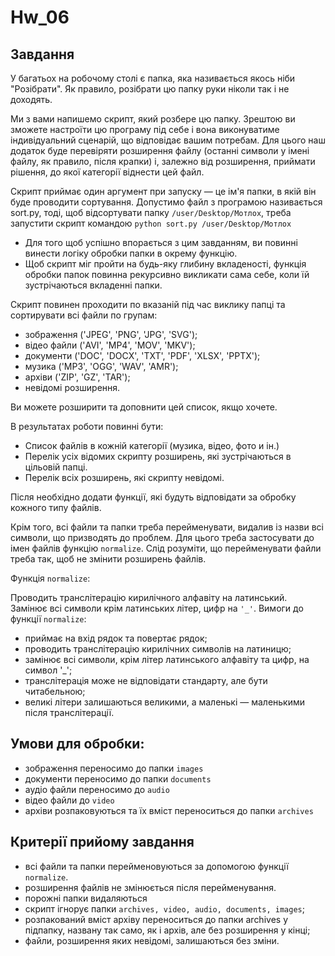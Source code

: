 # Hw_06
## Завдання

У багатьох на робочому столі є папка, яка називається якось ніби "Розібрати". Як правило, розібрати цю папку руки ніколи так і не доходять.

Ми з вами напишемо скрипт, який розбере цю папку. Зрештою ви зможете настроїти цю програму під себе і вона виконуватиме індивідуальний сценарій, що відповідає вашим потребам. Для цього наш додаток буде перевіряти розширення файлу (останні символи у імені файлу, як правило, після крапки) і, залежно від розширення, приймати рішення, до якої категорії віднести цей файл.

Скрипт приймає один аргумент при запуску — це ім'я папки, в якій він буде проводити сортування. Допустимо файл з програмою називається sort.py, тоді, щоб відсортувати папку `/user/Desktop/Мотлох`, треба запустити скрипт командою `python sort.py /user/Desktop/Мотлох`

- Для того щоб успішно впорається з цим завданням, ви повинні винести логіку обробки папки в окрему функцію.
- Щоб скрипт міг пройти на будь-яку глибину вкладеності, функція обробки папок повинна рекурсивно викликати сама себе, коли їй зустрічаються вкладенні папки.

Скрипт повинен проходити по вказаній під час виклику папці та сортирувати всі файли по групам:

- зображення ('JPEG', 'PNG', 'JPG', 'SVG');
- відео файли ('AVI', 'MP4', 'MOV', 'MKV');
- документи ('DOC', 'DOCX', 'TXT', 'PDF', 'XLSX', 'PPTX');
- музика ('MP3', 'OGG', 'WAV', 'AMR');
- архіви ('ZIP', 'GZ', 'TAR');
- невідомі розширення.

Ви можете розширити та доповнити цей список, якщо хочете.

В результатах роботи повинні бути:

- Список файлів в кожній категорії (музика, відео, фото и ін.)
- Перелік усіх відомих скрипту розширень, які зустрічаються в цільовій папці.
- Перелік всіх розширень, які скрипту невідомі.

Після необхідно додати функції, які будуть відповідати за обробку кожного типу файлів.

Крім того, всі файли та папки треба перейменувати, видалив із назви всі символи, що призводять до проблем. Для цього треба застосувати до імен файлів функцію `normalize`. Слід розуміти, що перейменувати файли треба так, щоб не змінити розширень файлів.

Функція `normalize`:

Проводить транслітерацію кирилічного алфавіту на латинський.
Замінює всі символи крім латинських літер, цифр на `'_'`.
Вимоги до функції `normalize`:

- приймає на вхід рядок та повертає рядок;
- проводить транслітерацію кирилічних символів на латиницю;
- замінює всі символи, крім літер латинського алфавіту та цифр, на символ '_';
- транслітерація може не відповідати стандарту, але бути читабельною;
- великі літери залишаються великими, а маленькі — маленькими після транслітерації.
## Умови для обробки:
- зображення переносимо до папки `images`
- документи переносимо до папки `documents`
- аудіо файли переносимо до `audio`
- відео файли до `video`
- архіви розпаковуються та їх вміст переноситься до папки `archives`

## Критерії прийому завдання
- всі файли та папки перейменовуються за допомогою функції `normalize`.
- розширення файлів не змінюється після перейменування.
- порожні папки видаляються
- скрипт ігнорує папки `archives, video, audio, documents, images`;
- розпакований вміст архіву переноситься до папки archives у підпапку, названу так само, як і архів, але без розширення у кінці;
- файли, розширення яких невідомі, залишаються без зміни.